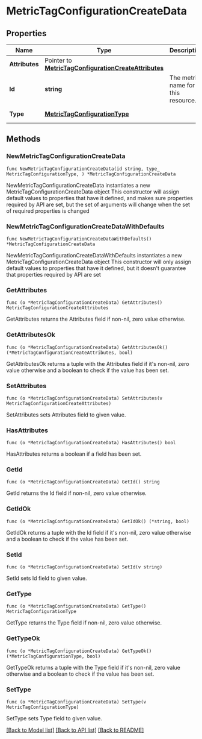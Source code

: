 # MetricTagConfigurationCreateData

## Properties

Name | Type | Description | Notes
------------ | ------------- | ------------- | -------------
**Attributes** | Pointer to [**MetricTagConfigurationCreateAttributes**](MetricTagConfigurationCreateAttributes.md) |  | [optional] 
**Id** | **string** | The metric name for this resource. | 
**Type** | [**MetricTagConfigurationType**](MetricTagConfigurationType.md) |  | [default to METRICTAGCONFIGURATIONTYPE_MANAGE_TAGS]

## Methods

### NewMetricTagConfigurationCreateData

`func NewMetricTagConfigurationCreateData(id string, type_ MetricTagConfigurationType, ) *MetricTagConfigurationCreateData`

NewMetricTagConfigurationCreateData instantiates a new MetricTagConfigurationCreateData object
This constructor will assign default values to properties that have it defined,
and makes sure properties required by API are set, but the set of arguments
will change when the set of required properties is changed

### NewMetricTagConfigurationCreateDataWithDefaults

`func NewMetricTagConfigurationCreateDataWithDefaults() *MetricTagConfigurationCreateData`

NewMetricTagConfigurationCreateDataWithDefaults instantiates a new MetricTagConfigurationCreateData object
This constructor will only assign default values to properties that have it defined,
but it doesn't guarantee that properties required by API are set

### GetAttributes

`func (o *MetricTagConfigurationCreateData) GetAttributes() MetricTagConfigurationCreateAttributes`

GetAttributes returns the Attributes field if non-nil, zero value otherwise.

### GetAttributesOk

`func (o *MetricTagConfigurationCreateData) GetAttributesOk() (*MetricTagConfigurationCreateAttributes, bool)`

GetAttributesOk returns a tuple with the Attributes field if it's non-nil, zero value otherwise
and a boolean to check if the value has been set.

### SetAttributes

`func (o *MetricTagConfigurationCreateData) SetAttributes(v MetricTagConfigurationCreateAttributes)`

SetAttributes sets Attributes field to given value.

### HasAttributes

`func (o *MetricTagConfigurationCreateData) HasAttributes() bool`

HasAttributes returns a boolean if a field has been set.

### GetId

`func (o *MetricTagConfigurationCreateData) GetId() string`

GetId returns the Id field if non-nil, zero value otherwise.

### GetIdOk

`func (o *MetricTagConfigurationCreateData) GetIdOk() (*string, bool)`

GetIdOk returns a tuple with the Id field if it's non-nil, zero value otherwise
and a boolean to check if the value has been set.

### SetId

`func (o *MetricTagConfigurationCreateData) SetId(v string)`

SetId sets Id field to given value.


### GetType

`func (o *MetricTagConfigurationCreateData) GetType() MetricTagConfigurationType`

GetType returns the Type field if non-nil, zero value otherwise.

### GetTypeOk

`func (o *MetricTagConfigurationCreateData) GetTypeOk() (*MetricTagConfigurationType, bool)`

GetTypeOk returns a tuple with the Type field if it's non-nil, zero value otherwise
and a boolean to check if the value has been set.

### SetType

`func (o *MetricTagConfigurationCreateData) SetType(v MetricTagConfigurationType)`

SetType sets Type field to given value.



[[Back to Model list]](../README.md#documentation-for-models) [[Back to API list]](../README.md#documentation-for-api-endpoints) [[Back to README]](../README.md)


